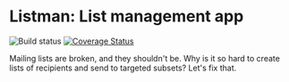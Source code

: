 Listman: List management app
============================

![Build status](https://secure.travis-ci.org/hasgeek/listman.svg)
[![Coverage Status](https://coveralls.io/repos/hasgeek/listman/badge.svg)](https://coveralls.io/r/hasgeek/listman)

Mailing lists are broken, and they shouldn't be. Why is it so hard to create lists of recipients and send to targeted subsets? Let's fix that.

